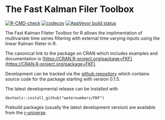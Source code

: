# The Fast Kalman Filer Toolbox

<!-- badges: start -->
[![R-CMD-check](https://github.com/waternumbers/FKF/workflows/R-CMD-check/badge.svg)](https://github.com/waternumbers/FKF/actions)
[![codecov](https://img.shields.io/codecov/c/gh/waternumbers/FKF/master)](https://app.codecov.io/gh/waternumbers/FKF)
[![AppVeyor build
status](https://ci.appveyor.com/api/projects/status/github/waternumbers/FKF?branch=master&svg=true)](https://ci.appveyor.com/project/waternumbers/FKF)

<!-- badges: end -->

The Fast Kalman Fileter Toolbox for R allows the implimentation of
multivariate time series filtering with external time varying inputs using the
linear Kalman fileter in R.

The canonical link to the package on CRAN which includes examples and
documentation is [https://CRAN.R-project.org/package=FKF](https://CRAN.R-project.org/package=FKF).

Development can be tracked via the [github repository](https://github.com/waternumbers/FKF) 
which contains source code for the package starting with version 0.1.5.

The latest developmental release can be installed with 

```
devtools::install_github("waternumbers/FKF")
```

Prebuild packages (usually the latest development
version) are available from the [r-universe](https://waternumbers.r-universe.dev/ui#package:FKF).


